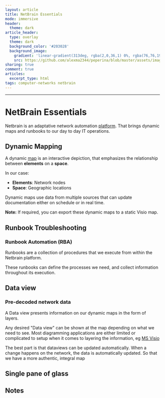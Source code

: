 ```yaml
---
layout: article
title: NetBrain Essentials
mode: immersive
header:
  theme: dark
article_header:
  type: overlay
  theme: dark
  background_color: '#203028'
  background_image:
    gradient: 'linear-gradient(313deg, rgba(2,0,36,1) 0%, rgba(76,76,194,1) 47%, rgba(0,212,255,1) 100%)'
    src: https://github.com/alexma2344/peperina/blob/master/assets/images/radiohead.jpg?raw=true"
sharing: true
comment: true
articles:
  excerpt_type: html
tags: computer-networks netbrain
---
```


<!--more-->

---

# NetBrain Essentials

Netbrain is an adaptative network automation [platform](https://en.wikipedia.org/wiki/Computing_platform). That brings dynamic maps and runbooks to our day to day IT operations.


## Dynamic Mapping

A dynamic [map](https://en.wikipedia.org/wiki/Map) is an interactive depiction, that emphasizes the relationship between **elements** on a **space**. 

In our case:
- **Elements**: Network nodes
- **Space**: Geographic locations

Dynamic maps use data from multiple sources that can update documentation either on schedule or in real time. 

**Note:** If required, you can export these dynamic maps to a static Visio map.

## Runbook Troubleshooting

### Runbook Automation (RBA)
Runbooks are a collection of procedures that we execute from within the Netbrain platform.

These runbooks can define the processes we need, and collect information throughout its execution.


## Data view
### Pre-decoded network data

A Data view presents information on our dynamic maps in the form of layers.

Any desired "Data view" can be shown at the map depending on what we need to see. Most diagramming applications are either limited or complicated to setup when it comes to layering the information, eg [MS Visio](http://networkdiagram101.com/?page_id=113)

The best part is that dataviews can be updated automatically. When a change happens on the network, the data is automatically updated. So that we have a more authentic, integral map


## Single pane of glass



## Notes